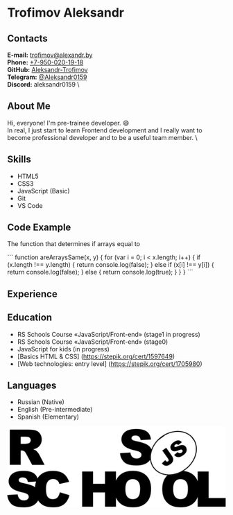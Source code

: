 # Trofimov Aleksandr

## Contacts

**E-mail:** [trofimov@alexandr.by](mailto:trofimov@alexandr.by) \
**Phone:** [+7-950-020-19-18](tel:+7-950-020-19-18) \
**GitHub:** [Aleksandr-Trofimov](https://github.com/Aleksandr-Trofimov) \
**Telegram:** [@Aleksandr0159](https://t.me/@Aleksandr0159) \
**Discord:** aleksandr0159 \

## About Me

Hi, everyone! I'm pre-trainee developer. :smile: \
In real, I just start to learn Frontend development and I really want to become professional developer and to be a useful team member. \

## Skills

- HTML5
- CSS3
- JavaScript (Basic)
- Git
- VS Code

## Code Example

The function that determines if arrays equal to

\```
function areArraysSame(x, y) {
for (var i = 0; i < x.length; i++) {
if (x.length !== y.length) {
return console.log(false);
} else if (x[i] !== y[i]) {
return console.log(false);
} else {
return console.log(true);
}
}
}
\```

## Experience

## Education

- RS Schools Course «JavaScript/Front-end» (stage1 in progress)
- RS Schools Course «JavaScript/Front-end» (stage0)
- JavaScript for kids (in progress)
- [Basics HTML & CSS] (https://stepik.org/cert/1597649)
- [Web technologies: entry level] (https://stepik.org/cert/1705980)

## Languages

- Russian (Native)
- English (Pre-intermediate)
- Spanish (Elementary)

[![RSSchool](rs_school_icon.svg)](https://rs.school/)
